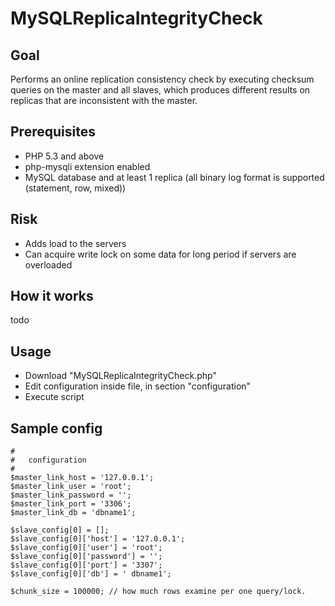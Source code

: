 MySQLReplicaIntegrityCheck
==========================

## Goal

Performs an online replication consistency check by executing checksum queries on the master and all slaves, which produces different results on replicas that are inconsistent with the master.

## Prerequisites

* PHP 5.3 and above
* php-mysqli extension enabled
* MySQL database and at least 1 replica (all binary log format is supported (statement, row, mixed))

## Risk

* Adds load to the servers 
* Can acquire write lock on some data for long period if servers are overloaded

## How it works

todo

## Usage

* Download "MySQLReplicaIntegrityCheck.php"
* Edit configuration inside file, in section "configuration"
* Execute script

## Sample config

    #
    #   configuration
    #
    $master_link_host = '127.0.0.1';
    $master_link_user = 'root';
    $master_link_password = '';
    $master_link_port = '3306';
    $master_link_db = 'dbname1';

    $slave_config[0] = [];
    $slave_config[0]['host'] = '127.0.0.1';
    $slave_config[0]['user'] = 'root';
    $slave_config[0]['password'] = '';
    $slave_config[0]['port'] = '3307';
    $slave_config[0]['db'] = ' dbname1';
    
    $chunk_size = 100000; // how much rows examine per one query/lock. 
